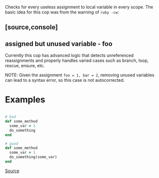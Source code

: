 
Checks for every useless assignment to local variable in every
scope.
The basic idea for this cop was from the warning of `ruby -cw`:

[source,console]
----
assigned but unused variable - foo
----

Currently this cop has advanced logic that detects unreferenced
reassignments and properly handles varied cases such as branch, loop,
rescue, ensure, etc.

NOTE: Given the assignment `foo = 1, bar = 2`, removing unused variables
can lead to a syntax error, so this case is not autocorrected.

# Examples

```ruby

# bad
def some_method
  some_var = 1
  do_something
end

# good
def some_method
  some_var = 1
  do_something(some_var)
end
```

[Source](http://www.rubydoc.info/gems/rubocop/RuboCop/Cop/Lint/UselessAssignment)